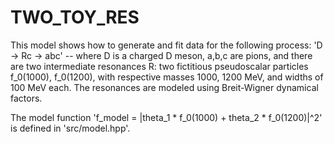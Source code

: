 TWO_TOY_RES
===========

This model shows how to generate and fit data for the following process:
'D -> Rc -> abc' -- where D is a charged D meson, a,b,c are pions, and
there are two intermediate resonances R: two fictitious pseudoscalar particles
f_0(1000), f_0(1200), with respective masses 1000, 1200 MeV, and widths of
100 MeV each. The resonances are modeled using Breit-Wigner dynamical factors.

The model function 'f_model = |theta_1 * f_0(1000) + theta_2 * f_0(1200)|^2'
is defined in 'src/model.hpp'.

